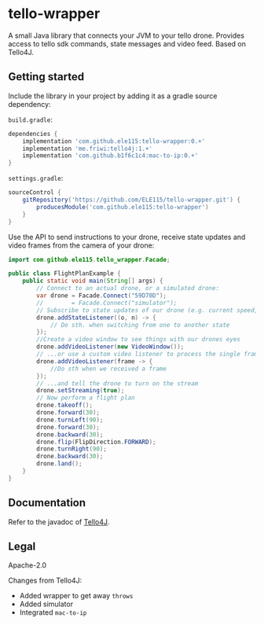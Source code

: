 # tello-wrapper

A small Java library that connects your JVM to your tello drone. Provides access to tello sdk commands, state messages and video feed.
Based on Tello4J.

## Getting started

Include the library in your project by adding it as a gradle source dependency:

`build.gradle`:
```gradle
dependencies {
    implementation 'com.github.ele115:tello-wrapper:0.+'
    implementation 'me.friwi:tello4j:1.+'
    implementation 'com.github.b1f6c1c4:mac-to-ip:0.+'
}
```

`settings.gradle`:
```gradle
sourceControl {
    gitRepository('https://github.com/ELE115/tello-wrapper.git') {
        producesModule('com.github.ele115:tello-wrapper')
    }
}
```

Use the API to send instructions to your drone, receive state updates and video frames from the camera of your drone:
```java
import com.github.ele115.tello_wrapper.Facade;

public class FlightPlanExample {
    public static void main(String[] args) {
        // Connect to an actual drone, or a simulated drone:
        var drone = Facade.Connect("59D70D");
        //        = Facade.Connect("simulator");
        // Subscribe to state updates of our drone (e.g. current speed, attitude)
        drone.addStateListener((o, n) -> {
            // Do sth. when switching from one to another state
        });
        //Create a video window to see things with our drones eyes
        drone.addVideoListener(new VideoWindow());
        // ...or use a custom video listener to process the single frames
        drone.addVideoListener(frame -> {
            //Do sth when we received a frame
        });
        // ...and tell the drone to turn on the stream
        drone.setStreaming(true);
        // Now perform a flight plan
        drone.takeoff();
        drone.forward(30);
        drone.turnLeft(90);
        drone.forward(30);
        drone.backward(30);
        drone.flip(FlipDirection.FORWARD);
        drone.turnRight(90);
        drone.backward(30);
        drone.land();
    }
}
```

## Documentation

Refer to the javadoc of [Tello4J](https://friwi.me/tello4j/javadoc/).

## Legal

Apache-2.0

Changes from Tello4J:

* Added wrapper to get away `throws`
* Added simulator
* Integrated `mac-to-ip`
